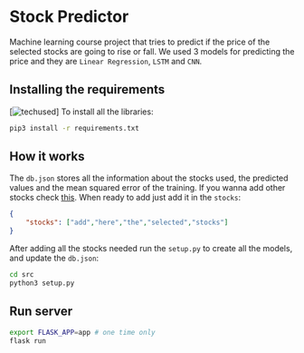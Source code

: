 # Stock Predictor
Machine learning course project that tries to predict if the price of the selected stocks are going to rise or fall. We used 3 models for predicting the price and they are `Linear Regression`, `LSTM` and `CNN`.
## Installing the requirements
[![techused](https://skillicons.dev/icons?i=js,html,css,bootstrap,py,flask,pytorch,sklearn)]
To install all the libraries:
```bash
pip3 install -r requirements.txt
```
## How it works
The `db.json` stores all the information about the stocks used, the predicted values and the mean squared error of the training. If you wanna add other stocks check [this](https://github.com/ahnazary/Finance/blob/master/finance/src/database/valid_tickers.csv). When ready to add just add it in the `stocks`:
```json
{
    "stocks": ["add","here","the","selected","stocks"]
}
```
After adding all the stocks needed run the `setup.py` to create all the models, and update the `db.json`:
```bash
cd src
python3 setup.py
```
## Run server
```bash
export FLASK_APP=app # one time only
flask run
```